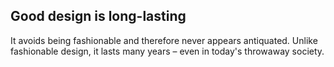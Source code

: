 ## Good design is long-lasting

It avoids being fashionable and therefore never appears antiquated. Unlike fashionable design, it lasts many years – even in today's throwaway society.
